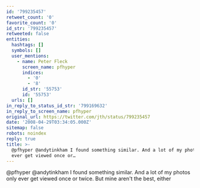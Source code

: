 ```yaml
---
id: '799235457'
retweet_count: '0'
favorite_count: '0'
id_str: '799235457'
retweeted: false
entities:
  hashtags: []
  symbols: []
  user_mentions:
    - name: Peter Fleck
      screen_name: pfhyper
      indices:
        - '0'
        - '8'
      id_str: '55753'
      id: '55753'
  urls: []
in_reply_to_status_id_str: '799169632'
in_reply_to_screen_name: pfhyper
original_url: https://twitter.com/jth/status/799235457
date: '2008-04-29T03:34:05.000Z'
sitemap: false
robots: noindex
reply: true
title: >-
  @pfhyper @andytinkham I found something similar. And a lot of my photos only
  ever get viewed once or…
---
```


@pfhyper @andytinkham I found something similar. And a lot of my photos only ever get viewed once or twice. But mine aren't the best, either